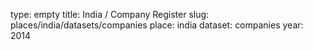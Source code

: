 type: empty
title: India / Company Register
slug: places/india/datasets/companies
place: india
dataset: companies
year: 2014
